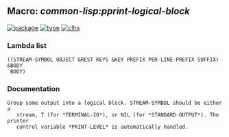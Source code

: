 ## Macro: ***common-lisp:pprint-logical-block***
[![package](https://img.shields.io/badge/Package-COMMON--LISP-5f9ea0.svg?style=social&colorA=999999)](../) [![type](https://img.shields.io/badge/Type-Macro-5f9ea0.svg?style=social&colorA=999999)](../#macro) [![clhs](https://img.shields.io/badge/CLHS-PPRINT--LOGICAL--BLOCK-5f9ea0.svg?style=social&colorA=999999)](http://www.lispworks.com/documentation/HyperSpec/Body/m_ppr_lo.htm) 
### Lambda list
```
((STREAM-SYMBOL OBJECT &REST KEYS &KEY PREFIX PER-LINE-PREFIX SUFFIX) &BODY
 BODY)
```
### Documentation
```
Group some output into a logical block. STREAM-SYMBOL should be either a
   stream, T (for *TERMINAL-IO*), or NIL (for *STANDARD-OUTPUT*). The printer
   control variable *PRINT-LEVEL* is automatically handled.
```
